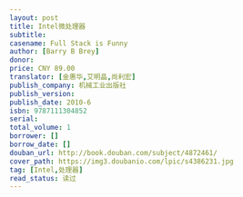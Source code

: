```yaml
---
layout: post
title: Intel微处理器
subtitle:
casename: Full Stack is Funny
author: [Barry B Brey]
donor: 
price: CNY 89.00
translator: [金惠华,艾明晶,尚利宏]
publish_company: 机械工业出版社
publish_version: 
publish_date: 2010-6
isbn: 9787111304852
serial: 
total_volume: 1
borrower: []
borrow_date: []
douban_url: http://book.douban.com/subject/4872461/
cover_path: https://img3.doubanio.com/lpic/s4386231.jpg
tag: [Intel,处理器]
read_status: 读过
---
```

